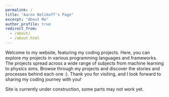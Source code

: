 ```yaml
---
permalink: /
title: "Aaron Belikoff's Page"
excerpt: "About Me"
author_profile: true
redirect_from: 
  - /about/
  - /about.html
---
```


Welcome to my website, featuring my coding projects. Here, you can explore my projects in various programming languages and frameworks. The projects spread across a wide range of subjects from machine learning to physics sims. Browse through my projects and discover the stories and processes behind each one :). Thank you for visiting, and I look forward to sharing my coding journey with you!  

Site is currently under construction, some parts may not work yet.
